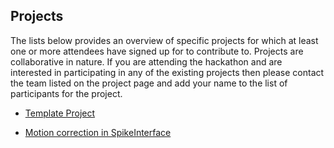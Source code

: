 ## Projects

The lists below provides an overview of specific projects for which at least one or more attendees have signed up for to contribute to. Projects are collaborative in nature. If you are attending the hackathon and are interested in participating in any of the existing projects then please contact the team listed on the project page and add your name to the list of participants for the project.

* [Template Project](template/README.md)

* [Motion correction in SpikeInterface](motion-correction-in-si/README.md)
